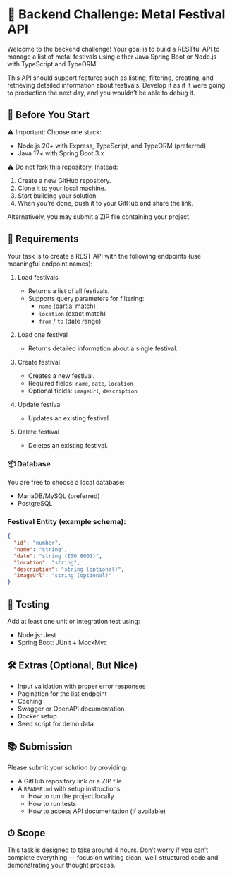 # 🧠 Backend Challenge: Metal Festival API

Welcome to the backend challenge! Your goal is to build a RESTful API to manage a list of metal festivals using either Java Spring Boot or Node.js with TypeScript and TypeORM.

This API should support features such as listing, filtering, creating, and retrieving detailed information about festivals. Develop it as if it were going to production the next day, and you wouldn’t be able to debug it.

## 🚀 Before You Start
⚠️ Important: Choose one stack:
- Node.js 20+ with Express, TypeScript, and TypeORM (preferred)
- Java 17+ with Spring Boot 3.x

⚠️ Do not fork this repository.
Instead: 
1.	Create a new GitHub repository.
2.	Clone it to your local machine.
3.	Start building your solution.
4.	When you’re done, push it to your GitHub and share the link.

Alternatively, you may submit a ZIP file containing your project.

## 🔧 Requirements
Your task is to create a REST API with the following endpoints (use meaningful endpoint names):
1. Load festivals
    - Returns a list of all festivals.
    - Supports query parameters for filtering:
        - `name` (partial match)
        - `location` (exact match)
        - `from` / `to` (date range)

2. Load one festival
    - Returns detailed information about a single festival.

3. Create festival
    - Creates a new festival.
    - Required fields: `name`, `date`, `location`
    - Optional fields: `imageUrl`, `description`

4. Update festival
    - Updates an existing festival.

5. Delete festival
    - Deletes an existing festival.

### 📦 Database
You are free to choose a local database:
- MariaDB/MySQL (preferred)	
- PostgreSQL

### Festival Entity (example schema):
```json
{
  "id": "number",
  "name": "string",
  "date": "string (ISO 8601)",
  "location": "string",
  "description": "string (optional)",
  "imageUrl": "string (optional)"
}
```

## 🧪 Testing
Add at least one unit or integration test using:
- Node.js: Jest
- Spring Boot: JUnit + MockMvc

## 🛠 Extras (Optional, But Nice)
- Input validation with proper error responses
- Pagination for the list endpoint
- Caching
- Swagger or OpenAPI documentation
- Docker setup
- Seed script for demo data

## 📚 Submission
Please submit your solution by providing:
- A GitHub repository link or a ZIP file
- A `README.md` with setup instructions:
  - How to run the project locally
  - How to run tests
  - How to access API documentation (if available)

## ⏱ Scope
This task is designed to take around 4 hours. Don’t worry if you can’t complete everything — focus on writing clean, well-structured code and demonstrating your thought process.